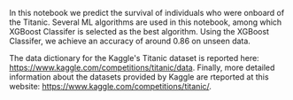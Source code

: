 In this notebook we predict the survival of individuals who were onboard of the Titanic. Several ML algorithms are used in this notebook, among which XGBoost Classifer is selected as the best algorithm. Using the XGBoost Classifer, we achieve an accuracy of around 0.86 on unseen data. 

The data dictionary for the Kaggle's Titanic dataset is reported here: https://www.kaggle.com/competitions/titanic/data. Finally, more detailed information about the datasets provided by Kaggle are rteported at this website: https://www.kaggle.com/competitions/titanic/.

